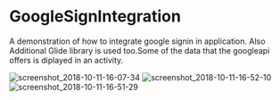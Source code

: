 # GoogleSignIntegration
A demonstration of how to integrate google signin in application. Also Additional Glide library is used too.Some of the data that the googleapi offers is diplayed in an activity.

![screenshot_2018-10-11-16-07-34](https://user-images.githubusercontent.com/43717814/46802328-6dfe0880-cd76-11e8-844b-23474c29a7e7.png)
![screenshot_2018-10-11-16-52-10](https://user-images.githubusercontent.com/43717814/46802326-6d657200-cd76-11e8-88d8-cc8f5e4fd0a4.png)
![screenshot_2018-10-11-16-51-29](https://user-images.githubusercontent.com/43717814/46802327-6dfe0880-cd76-11e8-8a00-b80c250d7d27.png)
